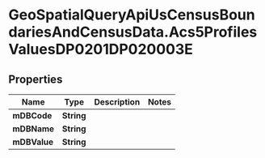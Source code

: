 # GeoSpatialQueryApiUsCensusBoundariesAndCensusData.Acs5ProfilesValuesDP0201DP020003E

## Properties

Name | Type | Description | Notes
------------ | ------------- | ------------- | -------------
**mDBCode** | **String** |  | 
**mDBName** | **String** |  | 
**mDBValue** | **String** |  | 


